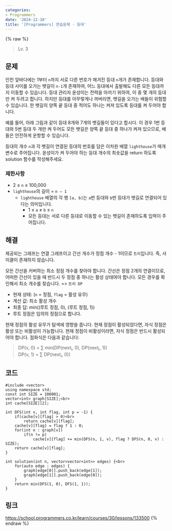```yaml
---
categories:
- Programmers
date: '2024-12-10'
title: '[Programmers] 연습문제 - 등대'
---
```


{% raw %}
> Lv. 3<br>

## 문제
인천 앞바다에는 1부터  `n`까지 서로 다른 번호가 매겨진 등대  `n`개가 존재합니다. 등대와 등대 사이를 오가는 뱃길이  `n-1`개 존재하여, 어느 등대에서 출발해도 다른 모든 등대까지 이동할 수 있습니다. 등대 관리자 윤성이는 전력을 아끼기 위하여, 이 중 몇 개의 등대만 켜 두려고 합니다. 하지만 등대를 아무렇게나 꺼버리면, 뱃길을 오가는 배들이 위험할 수 있습니다. 한 뱃길의 양쪽 끝 등대 중 적어도 하나는 켜져 있도록 등대를 켜 두어야 합니다.

예를 들어, 아래 그림과 같이 등대 8개와 7개의 뱃길들이 있다고 합시다. 이 경우 1번 등대와 5번 등대 두 개만 켜 두어도 모든 뱃길은 양쪽 끝 등대 중 하나가 켜져 있으므로, 배들은 안전하게 운항할 수 있습니다.

등대의 개수  `n`과 각 뱃길이 연결된 등대의 번호를 담은 이차원 배열  `lighthouse`가 매개변수로 주어집니다. 윤성이가 켜 두어야 하는 등대 개수의 최솟값을 return 하도록 solution 함수를 작성해주세요.

### 제한사항
-   2 ≤  `n`  ≤ 100,000
-   `lighthouse`의 길이 =  `n – 1`
    -   `lighthouse`  배열의 각 행  `[a, b]`는  `a`번 등대와  `b`번 등대가 뱃길로 연결되어 있다는 의미입니다.
        -   1 ≤  `a`  ≠  `b`  ≤  `n`
        -   모든 등대는 서로 다른 등대로 이동할 수 있는 뱃길이 존재하도록 입력이 주어집니다.

## 해결
제공되는 그래프는 연결 그래프이고 간선 개수가 정점 개수 - 1이므로 `트리`입니다. 즉, 사이클이 존재하지 않습니다.

모든 간선을 커버하는 최소 정점 개수를 찾아야 합니다. 간선은 정점 2개의 연결이므로, 어떠한 간선이 있을 때 반드시 두 정점 중 하나는 활성 상태여야 합니다. 모든 경우를 확인해서 최소 개수를 찾습니다. => `트리 DP`<br>
- 현재 상태: (`n` = 정점, `flag` = 활성 유무)
- 계산 값: 최소 활성 개수
- 최종 답: min((루트 정점, 0), (루트 정점, 1))
- 루트 정점은 임의의 정점으로 합니다.

현재 정점의 활성 유무가 탐색에 영향을 줍니다. 현재 정점이 활성되었다면, 자식 정점은 활성 또는 비활성이 가능합니다. 현재 정점이 비활성이라면, 자식 정점은 반드시 활성되어야 합니다. 점화식은 다음과 같습니다:
> DP(v, 0) = ∑ min(DP(next<sub>i</sub>, 0), DP(next<sub>i</sub>, 1))<br>
> DP(v, 1) = ∑ DP(next<sub>i</sub>, 0))<br>

## 코드
```
#include <vector>
using namespace std;
const int SIZE = 100001;
vector<int> graph[SIZE];<br>
int cache[SIZE][2];

int DFS(int v, int flag, int p = -1) {
    if(cache[v][flag] > 0)<br>
        return cache[v][flag];
    cache[v][flag] = flag ? 1 : 0;
    for(int n : graph[v])
        if(n != p)
            cache[v][flag] += min(DFS(n, 1, v), flag ? DFS(n, 0, v) : SIZE);
    return cache[v][flag];
}

int solution(int n, vector<vector<int>> edges) {<br>
    for(auto edge : edges) {
        graph[edge[0]].push_back(edge[1]);
        graph[edge[1]].push_back(edge[0]);
    }
    return min(DFS(1, 0), DFS(1, 1));
}
```

## 링크
https://school.programmers.co.kr/learn/courses/30/lessons/133500
{% endraw %}